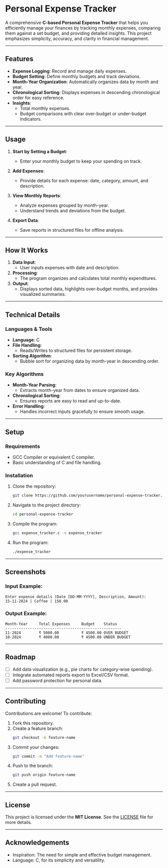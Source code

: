 
# **Personal Expense Tracker**

A comprehensive **C-based Personal Expense Tracker** that helps you efficiently manage your finances by tracking monthly expenses, comparing them against a set budget, and providing detailed insights. This project emphasizes simplicity, accuracy, and clarity in financial management.

---

## **Features**

- **Expense Logging**: Record and manage daily expenses.
- **Budget Setting**: Define monthly budgets and track deviations.
- **Month-Year Organization**: Automatically organizes data by month and year.
- **Chronological Sorting**: Displays expenses in descending chronological order for easy reference.
- **Insights**:
  - Total monthly expenses.
  - Budget comparisons with clear over-budget or under-budget indicators.

---

## **Usage**

1. **Start by Setting a Budget**:
   - Enter your monthly budget to keep your spending on track.

2. **Add Expenses**:
   - Provide details for each expense: date, category, amount, and description.

3. **View Monthly Reports**:
   - Analyze expenses grouped by month-year.
   - Understand trends and deviations from the budget.

4. **Export Data**:
   - Save reports in structured files for offline analysis.

---

## **How It Works**

1. **Data Input**:
   - User inputs expenses with date and description.
2. **Processing**:
   - The program organizes and calculates total monthly expenditures.
3. **Output**:
   - Displays sorted data, highlights over-budget months, and provides visualized summaries.

---

## **Technical Details**

### **Languages & Tools**
- **Language**: C
- **File Handling**:
  - Reads/Writes to structured files for persistent storage.
- **Sorting Algorithm**:
  - Bubble sort for organizing data by month-year in descending order.

### **Key Algorithms**
- **Month-Year Parsing**:
  - Extracts month-year from dates to ensure organized data.
- **Chronological Sorting**:
  - Ensures reports are easy to read and up-to-date.
- **Error Handling**:
  - Handles incorrect inputs gracefully to ensure smooth usage.

---

## **Setup**

### **Requirements**
- GCC Compiler or equivalent C compiler.
- Basic understanding of C and file handling.

### **Installation**
1. Clone the repository:
   ```bash
   git clone https://github.com/yourusername/personal-expense-tracker.git
   ```
2. Navigate to the project directory:
   ```bash
   cd personal-expense-tracker
   ```
3. Compile the program:
   ```bash
   gcc expense_tracker.c -o expense_tracker
   ```
4. Run the program:
   ```bash
   ./expense_tracker
   ```

---

## **Screenshots**

### **Input Example**:
```
Enter expense details (Date [DD-MM-YYYY], Description, Amount):
15-11-2024 | Coffee | 150.00
```

### **Output Example**:
```
Month-Year     Total Expenses     Budget    Status
----------------------------------------------------
11-2024        ₹ 5000.00          ₹ 4500.00 OVER BUDGET
10-2024        ₹ 4000.00          ₹ 4500.00 UNDER BUDGET
```

---

## **Roadmap**

- [ ] Add data visualization (e.g., pie charts for category-wise spending).
- [ ] Integrate automated reports export to Excel/CSV format.
- [ ] Add password protection for personal data.

---

## **Contributing**

Contributions are welcome! To contribute:
1. Fork this repository.
2. Create a feature branch:
   ```bash
   git checkout -b feature-name
   ```
3. Commit your changes:
   ```bash
   git commit -m "Add feature-name"
   ```
4. Push to the branch:
   ```bash
   git push origin feature-name
   ```
5. Create a pull request.

---

## **License**

This project is licensed under the **MIT License**. See the [LICENSE](LICENSE) file for more details.

---

## **Acknowledgements**

- Inspiration: The need for simple and effective budget management.
- Language: C, for its simplicity and versatility.
